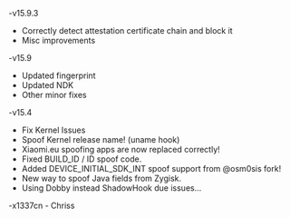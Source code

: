 -v15.9.3
- Correctly detect attestation certificate chain and block it
- Misc improvements

-v15.9
- Updated fingerprint
- Updated NDK
- Other minor fixes

-v15.4
- Fix Kernel Issues
- Spoof Kernel release name! (uname hook)
- Xiaomi.eu spoofing apps are now replaced correctly!
- Fixed BUILD_ID / ID spoof code.
- Added DEVICE_INITIAL_SDK_INT spoof support from @osm0sis fork!
- New way to spoof Java fields from Zygisk.
- Using Dobby instead ShadowHook due issues...

-x1337cn - Chriss
